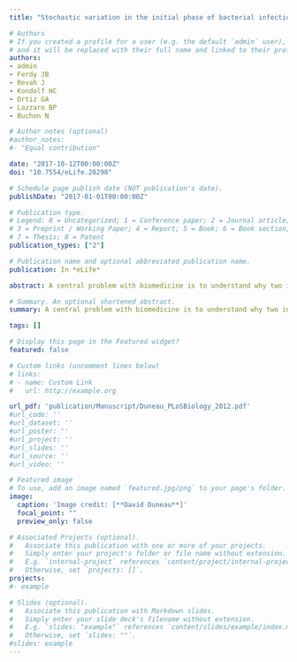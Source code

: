 ```yaml
---
title: "Stochastic variation in the initial phase of bacterial infection predicts the probability of survival in <i>D. melanogaster</i>."

# Authors
# If you created a profile for a user (e.g. the default `admin` user), write the username (folder name) here 
# and it will be replaced with their full name and linked to their profile.
authors: 
- admin
- Ferdy JB
- Revah J
- Kondolf HC
- Ortiz GA
- Lazzaro BP
- Buchon N

# Author notes (optional)
#author_notes:
#- "Equal contribution"

date: "2017-10-12T00:00:00Z"
doi: "10.7554/eLife.28298"

# Schedule page publish date (NOT publication's date).
publishDate: "2017-01-01T00:00:00Z"

# Publication type.
# Legend: 0 = Uncategorized; 1 = Conference paper; 2 = Journal article;
# 3 = Preprint / Working Paper; 4 = Report; 5 = Book; 6 = Book section;
# 7 = Thesis; 8 = Patent
publication_types: ["2"]

# Publication name and optional abbreviated publication name.
publication: In *eLife*

abstract: A central problem with biomedicine is to understand why two individuals exposed to seemingly identical infections may have radically different clinical outcomes. Using the <i>Drosophila melanogaster</i> model, we analyse in depth, both through functional genetics and mathematical modeling, the main determinants that underlie the stochastic outcome of infection. First, we show a role of stochasticity in infection. Second, we have identified two new measures of bacterial loads (Bacterial Load Upon Death and load during chronicity) to describe the infectious process. Third, we have linked host survival and bacterial proliferation within the host. Fourth, we have developed an integrative and dynamic model of infection which accurately predicts the outcome of infection.

# Summary. An optional shortened abstract.
summary: A central problem with biomedicine is to understand why two individuals exposed to seemingly identical infections may have radically different clinical outcomes. Using the <i>Drosophila melanogaster</i> model, we analyse in depth, both through functional genetics and mathematical modeling, the main determinants that underlie the stochastic outcome of infection.

tags: []

# Display this page in the Featured widget?
featured: false

# Custom links (uncomment lines below)
# links:
# - name: Custom Link
#   url: http://example.org

url_pdf: 'publication/Manuscript/Duneau_PLoSBiology_2012.pdf'
#url_code: ''
#url_dataset: ''
#url_poster: ''
#url_project: ''
#url_slides: ''
#url_source: ''
#url_video: ''

# Featured image
# To use, add an image named `featured.jpg/png` to your page's folder. 
image:
  caption: 'Image credit: [**David Duneau**]'
  focal_point: ""
  preview_only: false

# Associated Projects (optional).
#   Associate this publication with one or more of your projects.
#   Simply enter your project's folder or file name without extension.
#   E.g. `internal-project` references `content/project/internal-project/index.md`.
#   Otherwise, set `projects: []`.
projects:
#- example

# Slides (optional).
#   Associate this publication with Markdown slides.
#   Simply enter your slide deck's filename without extension.
#   E.g. `slides: "example"` references `content/slides/example/index.md`.
#   Otherwise, set `slides: ""`.
#slides: example
---
```

